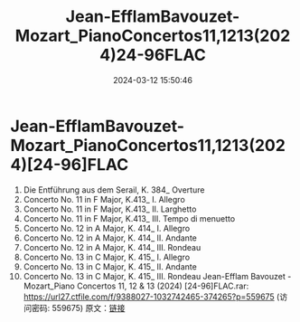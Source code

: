 ﻿---
title: Jean-EfflamBavouzet-Mozart_PianoConcertos11,1213(2024)24-96FLAC
date: 2024-03-12 15:50:46
categories: 古典音乐、新世纪、纯音雅乐
tags: 纯音雅乐
---
# Jean-EfflamBavouzet-Mozart_PianoConcertos11,1213(2024)[24-96]FLAC

01. Die Entführung aus dem Serail, K.
384_ Overture
02. Concerto No. 11 in F Major, K.413_ I. Allegro
03. Concerto No. 11 in F Major, K.413_ II. Larghetto
04. Concerto No. 11 in F Major, K.413_ III. Tempo di
menuetto
05. Concerto No. 12 in A Major, K. 414_ I. Allegro
06. Concerto No. 12 in A Major, K. 414_ II. Andante
07. Concerto No. 12 in A Major, K. 414_ III. Rondeau
08. Concerto No. 13 in C Major, K. 415_ I. Allegro
09. Concerto No. 13 in C Major, K. 415_ II. Andante
10. Concerto No. 13 in C Major, K. 415_ III. Rondeau
Jean-Efflam Bavouzet - Mozart_Piano Concertos 11, 12 & 13
(2024) [24-96]FLAC.rar: https://url27.ctfile.com/f/9388027-1032742465-374265?p=559675
(访问密码: 559675)
原文：[链接](https://blog.sina.com.cn/s/blog_1647c7e76010314ob.html)